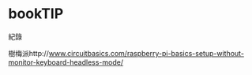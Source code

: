 # bookTIP
紀錄


樹梅派http://www.circuitbasics.com/raspberry-pi-basics-setup-without-monitor-keyboard-headless-mode/
